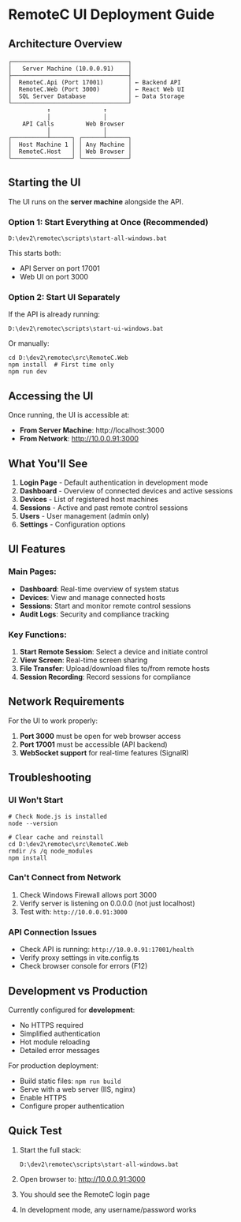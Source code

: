 # RemoteC UI Deployment Guide

## Architecture Overview

```
┌─────────────────────────────────┐
│   Server Machine (10.0.0.91)    │
├─────────────────────────────────┤
│  RemoteC.Api (Port 17001)       │ ← Backend API
│  RemoteC.Web (Port 3000)        │ ← React Web UI
│  SQL Server Database            │ ← Data Storage
└─────────────────────────────────┘
           ↑               ↑
           │               │
    API Calls         Web Browser
           │               │
┌──────────┴──────┐ ┌──────┴──────┐
│  Host Machine 1 │ │ Any Machine │
│  RemoteC.Host   │ │ Web Browser │
└─────────────────┘ └─────────────┘
```

## Starting the UI

The UI runs on the **server machine** alongside the API.

### Option 1: Start Everything at Once (Recommended)

```batch
D:\dev2\remotec\scripts\start-all-windows.bat
```

This starts both:
- API Server on port 17001
- Web UI on port 3000

### Option 2: Start UI Separately

If the API is already running:
```batch
D:\dev2\remotec\scripts\start-ui-windows.bat
```

Or manually:
```batch
cd D:\dev2\remotec\src\RemoteC.Web
npm install  # First time only
npm run dev
```

## Accessing the UI

Once running, the UI is accessible at:

- **From Server Machine**: http://localhost:3000
- **From Network**: http://10.0.0.91:3000

## What You'll See

1. **Login Page** - Default authentication in development mode
2. **Dashboard** - Overview of connected devices and active sessions
3. **Devices** - List of registered host machines
4. **Sessions** - Active and past remote control sessions
5. **Users** - User management (admin only)
6. **Settings** - Configuration options

## UI Features

### Main Pages:
- **Dashboard**: Real-time overview of system status
- **Devices**: View and manage connected hosts
- **Sessions**: Start and monitor remote control sessions
- **Audit Logs**: Security and compliance tracking

### Key Functions:
1. **Start Remote Session**: Select a device and initiate control
2. **View Screen**: Real-time screen sharing
3. **File Transfer**: Upload/download files to/from remote hosts
4. **Session Recording**: Record sessions for compliance

## Network Requirements

For the UI to work properly:

1. **Port 3000** must be open for web browser access
2. **Port 17001** must be accessible (API backend)
3. **WebSocket support** for real-time features (SignalR)

## Troubleshooting

### UI Won't Start
```batch
# Check Node.js is installed
node --version

# Clear cache and reinstall
cd D:\dev2\remotec\src\RemoteC.Web
rmdir /s /q node_modules
npm install
```

### Can't Connect from Network
1. Check Windows Firewall allows port 3000
2. Verify server is listening on 0.0.0.0 (not just localhost)
3. Test with: `http://10.0.0.91:3000`

### API Connection Issues
- Check API is running: `http://10.0.0.91:17001/health`
- Verify proxy settings in vite.config.ts
- Check browser console for errors (F12)

## Development vs Production

Currently configured for **development**:
- No HTTPS required
- Simplified authentication
- Hot module reloading
- Detailed error messages

For production deployment:
- Build static files: `npm run build`
- Serve with a web server (IIS, nginx)
- Enable HTTPS
- Configure proper authentication

## Quick Test

1. Start the full stack:
   ```batch
   D:\dev2\remotec\scripts\start-all-windows.bat
   ```

2. Open browser to: http://10.0.0.91:3000

3. You should see the RemoteC login page

4. In development mode, any username/password works
